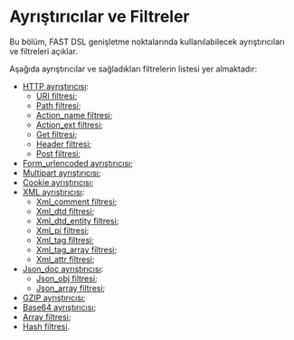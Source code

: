 [link-http]:                    parsers/http.md
[link-uri]:                     parsers/http.md#uri-filter
[link-path]:                    parsers/http.md#path-filter
[link-actionname]:              parsers/http.md#action_name-filter
[link-actionext]:               parsers/http.md#action_ext-filter
[link-get]:                     parsers/http.md#get-filter
[link-header]:                  parsers/http.md#header-filter
[link-post]:                    parsers/http.md#post-filter
[link-formurlencoded]:          parsers/form-urlencoded.md
[link-multipart]:               parsers/multipart.md
[link-cookie]:                  parsers/cookie.md
[link-xml]:                     parsers/xml.md
[link-xmlcomment]:              parsers/xml.md#xml_comment-filter
[link-xmldtd]:                  parsers/xml.md#xml_dtd-filter
[link-xmldtdentity]:            parsers/xml.md#xml_dtd_entity-filter
[link-xmlpi]:                   parsers/xml.md#xml_pi-filter
[link-xmltag]:                  parsers/xml.md#xml_tag-filter
[link-xmltagarray]:             parsers/xml.md#xml_tag_array-filter
[link-xmlattr]:                 parsers/xml.md#xml_attr-filter
[link-jsondoc]:                 parsers/json.md
[link-jsonobj]:                 parsers/json.md#json_obj-filter
[link-jsonarray]:               parsers/json.md#json_array-filter
[link-array]:                   parsers/array.md
[link-hash]:                    parsers/hash.md
[link-gzip]:                    parsers/gzip.md
[link-base64]:                  parsers/base64.md

# Ayrıştırıcılar ve Filtreler

Bu bölüm, FAST DSL genişletme noktalarında kullanılabilecek ayrıştırıcıları ve filtreleri açıklar.

Aşağıda ayrıştırıcılar ve sağladıkları filtrelerin listesi yer almaktadır:
* [HTTP ayrıştırıcısı][link-http]:
    * [URI filtresi][link-uri];
    * [Path filtresi][link-path];
    * [Action_name filtresi][link-actionname];
    * [Action_ext filtresi][link-actionext];
    * [Get filtresi][link-get];
    * [Header filtresi][link-header];
    * [Post filtresi][link-post];
* [Form_urlencoded ayrıştırıcısı][link-formurlencoded];
* [Multipart ayrıştırıcısı][link-multipart];
* [Cookie ayrıştırıcısı][link-cookie];
* [XML ayrıştırıcısı][link-xml]:
    * [Xml_comment filtresi][link-xmlcomment];
    * [Xml_dtd filtresi][link-xmldtd];
    * [Xml_dtd_entity filtresi][link-xmldtdentity];
    * [Xml_pi filtresi][link-xmlpi];
    * [Xml_tag filtresi][link-xmltag];
    * [Xml_tag_array filtresi][link-xmltagarray];
    * [Xml_attr filtresi][link-xmlattr];
* [Json_doc ayrıştırıcısı][link-jsondoc]:
    * [Json_obj filtresi][link-jsonobj];
    * [Json_array filtresi][link-jsonarray];
* [GZIP ayrıştırıcısı][link-gzip];
* [Base64 ayrıştırıcısı][link-base64];
* [Array filtresi][link-array];
* [Hash filtresi][link-hash].